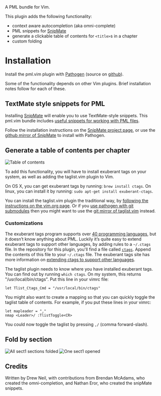 A PML bundle for Vim.

This plugin adds the following functionality:

* context aware autocompletion (aka omni-complete)
* PML snippets for [SnipMate][s]
* generate a clickable table of contents for `<title>`s in a chapter
* custom folding

Installation
============

Install the pml.vim plugin with [Pathogen][] (source on [github][pg]).

Some of the functionality depends on other Vim plugins. Brief installation notes follow for each of these.

TextMate style snippets for PML
-------------------------------

Installing [SnipMate][s] will enable you to use TextMate-style snippets. This pml.vim bundle includes [useful snippets for working with PML files][snips].

Follow the installation instructions on the [SnipMate project page][s], or use the [github mirror of SnipMate][sg] to install with Pathogen.

Generate a table of contents per chapter
----------------------------------------

![Table of contents](https://github.com/nelstrom/vim-pml/raw/master/screenshots/table-of-contents.png)

To add this functionality, you will have to install exuberant tags on your system, as well as adding the taglist.vim plugin to Vim.

On OS X, you can get exuberant tags by running: `brew install ctags`. On linux, you can install it by running: `sudo apt-get install exuberant-ctags`.

You can install the taglist.vim plugin the traditional way, by [following the instructions on the vim.org page][TagList]. Or if you [use pathogen with git submodules][27] then you might want to use the [git mirror of taglist.vim][tg] instead.

### Customizations ###

The exuberant tags program supports over [40 programming languages][ctl], but it doesn’t know anything about PML. Luckily it’s quite easy to extend exuberant tags to support other languages, by adding rules to a `~/.ctags` file. In the repository for this plugin, you'll find a file called [`ctags`][ctagrules]. Append the contents of this file to your `~/.ctags` file. The exuberant tags site has more information on [extending ctags to support other languages][ctext].

The taglist plugin needs to know where you have installed exuberant tags. You can find out by running `which ctags`. On my system, this returns "/usr/local/bin/ctags". Put this line in your vimrc file:

    let Tlist_Ctags_Cmd = "/usr/local/bin/ctags"

You might also want to create a mapping so that you can quickly toggle the taglist table of contents. For example, if you put these lines in your vimrc:

    let mapleader = ","
    nmap <Leader>/ :TlistToggle<CR>

You could now toggle the taglist by pressing `,/` (comma forward-slash).

Fold by section
---------------

![All sect1 sections folded](https://github.com/nelstrom/vim-pml/raw/master/screenshots/folding-1.png)
![One sect1 opened](https://github.com/nelstrom/vim-pml/raw/master/screenshots/folding-2.png)

Credits
-------

Written by Drew Neil, with contributions from Brendan McAdams, who created the omni-completion, and Nathan Eror, who created the snipMate snippets.

[Pathogen]: http://www.vim.org/scripts/script.php?script_id=2332
[pg]: http://github.com/tpope/vim-pathogen
[s]: http://www.vim.org/scripts/script.php?script_id=2540
[sg]: https://github.com/vim-scripts/snipmate
[TagList]: http://www.vim.org/scripts/script.php?script_id=273
[tg]: https://github.com/vim-scripts/taglist.vim
[exuberant]: http://ctags.sourceforge.net/
[27]: http://vimcasts.org/e/27
[ctl]: http://ctags.sourceforge.net/languages.html
[ctext]: http://ctags.sourceforge.net/EXTENDING.html
[snips]: https://github.com/nelstrom/vim-pml/blob/master/snippets/pml.snippets
[ctagrules]: https://github.com/nelstrom/vim-pml/blob/master/ctags
